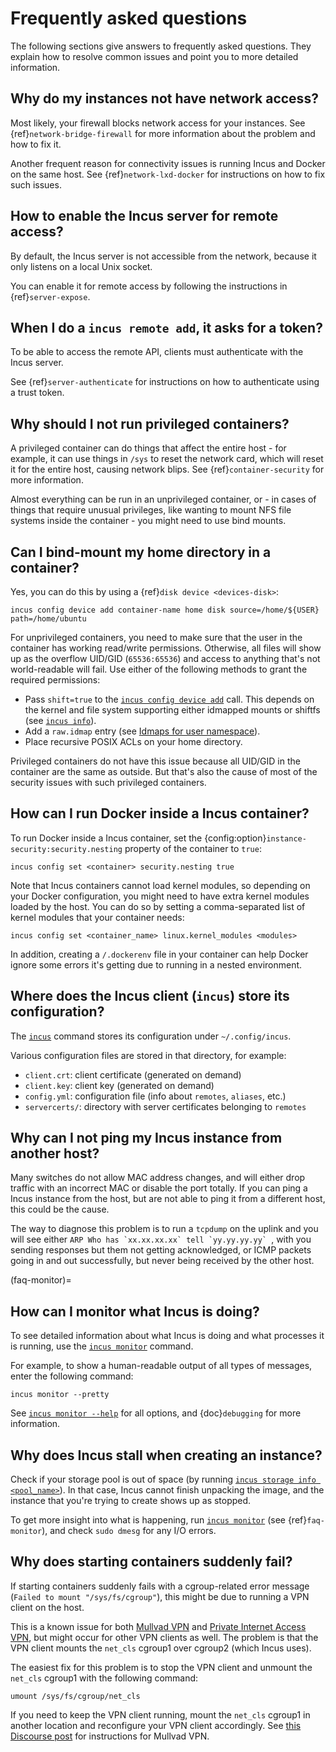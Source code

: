 # Frequently asked questions

The following sections give answers to frequently asked questions.
They explain how to resolve common issues and point you to more detailed information.

## Why do my instances not have network access?

Most likely, your firewall blocks network access for your instances.
See {ref}`network-bridge-firewall` for more information about the problem and how to fix it.

Another frequent reason for connectivity issues is running Incus and Docker on the same host.
See {ref}`network-lxd-docker` for instructions on how to fix such issues.

## How to enable the Incus server for remote access?

By default, the Incus server is not accessible from the network, because it only listens on a local Unix socket.

You can enable it for remote access by following the instructions in {ref}`server-expose`.

## When I do a `incus remote add`, it asks for a token?

To be able to access the remote API, clients must authenticate with the Incus server.

See {ref}`server-authenticate` for instructions on how to authenticate using a trust token.

## Why should I not run privileged containers?

A privileged container can do things that affect the entire host - for example, it can use things in `/sys` to reset the network card, which will reset it for the entire host, causing network blips.
See {ref}`container-security` for more information.

Almost everything can be run in an unprivileged container, or - in cases of things that require unusual privileges, like wanting to mount NFS file systems inside the container - you might need to use bind mounts.

## Can I bind-mount my home directory in a container?

Yes, you can do this by using a {ref}`disk device <devices-disk>`:

    incus config device add container-name home disk source=/home/${USER} path=/home/ubuntu

For unprivileged containers, you need to make sure that the user in the container has working read/write permissions.
Otherwise, all files will show up as the overflow UID/GID (`65536:65536`) and access to anything that's not world-readable will fail.
Use either of the following methods to grant the required permissions:

- Pass `shift=true` to the [`incus config device add`](incus_config_device_add.md) call. This depends on the kernel and file system supporting either idmapped mounts or shiftfs (see [`incus info`](incus_info.md)).
- Add a `raw.idmap` entry (see [Idmaps for user namespace](userns-idmap.md)).
- Place recursive POSIX ACLs on your home directory.

Privileged containers do not have this issue because all UID/GID in the container are the same as outside.
But that's also the cause of most of the security issues with such privileged containers.

## How can I run Docker inside a Incus container?

To run Docker inside a Incus container, set the {config:option}`instance-security:security.nesting` property of the container to `true`:

    incus config set <container> security.nesting true

Note that Incus containers cannot load kernel modules, so depending on your Docker configuration, you might need to have extra kernel modules loaded by the host.
You can do so by setting a comma-separated list of kernel modules that your container needs:

    incus config set <container_name> linux.kernel_modules <modules>

In addition, creating a `/.dockerenv` file in your container can help Docker ignore some errors it's getting due to running in a nested environment.

## Where does the Incus client (`incus`) store its configuration?

The [`incus`](incus.md) command stores its configuration under `~/.config/incus`.

Various configuration files are stored in that directory, for example:

- `client.crt`: client certificate (generated on demand)
- `client.key`: client key (generated on demand)
- `config.yml`: configuration file (info about `remotes`, `aliases`, etc.)
- `servercerts/`: directory with server certificates belonging to `remotes`

## Why can I not ping my Incus instance from another host?

Many switches do not allow MAC address changes, and will either drop traffic with an incorrect MAC or disable the port totally.
If you can ping a Incus instance from the host, but are not able to ping it from a different host, this could be the cause.

The way to diagnose this problem is to run a `tcpdump` on the uplink and you will see either ``ARP Who has `xx.xx.xx.xx` tell `yy.yy.yy.yy` ``, with you sending responses but them not getting acknowledged, or ICMP packets going in and out successfully, but never being received by the other host.

(faq-monitor)=
## How can I monitor what Incus is doing?

To see detailed information about what Incus is doing and what processes it is running, use the [`incus monitor`](incus_monitor.md) command.

For example, to show a human-readable output of all types of messages, enter the following command:

    incus monitor --pretty

See [`incus monitor --help`](incus_monitor.md) for all options, and {doc}`debugging` for more information.

## Why does Incus stall when creating an instance?

Check if your storage pool is out of space (by running [`incus storage info <pool_name>`](incus_storage_info.md)).
In that case, Incus cannot finish unpacking the image, and the instance that you're trying to create shows up as stopped.

To get more insight into what is happening, run [`incus monitor`](incus_monitor.md) (see {ref}`faq-monitor`), and check `sudo dmesg` for any I/O errors.

## Why does starting containers suddenly fail?

If starting containers suddenly fails with a cgroup-related error message (`Failed to mount "/sys/fs/cgroup"`), this might be due to running a VPN client on the host.

This is a known issue for both [Mullvad VPN](https://github.com/mullvad/mullvadvpn-app/issues/3651) and [Private Internet Access VPN](https://github.com/pia-foss/desktop/issues/50), but might occur for other VPN clients as well.
The problem is that the VPN client mounts the `net_cls` cgroup1 over cgroup2 (which Incus uses).

The easiest fix for this problem is to stop the VPN client and unmount the `net_cls` cgroup1 with the following command:

    umount /sys/fs/cgroup/net_cls

If you need to keep the VPN client running, mount the `net_cls` cgroup1 in another location and reconfigure your VPN client accordingly.
See [this Discourse post](https://discuss.linuxcontainers.org/t/help-help-help-cgroup2-related-issue-on-ubuntu-jammy-with-mullvad-and-privateinternetaccess-vpn/14705/18) for instructions for Mullvad VPN.
